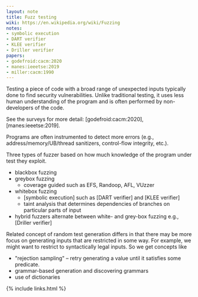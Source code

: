 ```yaml
---
layout: note
title: Fuzz testing
wiki: https://en.wikipedia.org/wiki/Fuzzing
notes:
- symbolic execution
- DART verifier
- KLEE verifier
- Driller verifier
papers:
- godefroid:cacm:2020
- manes:ieeetse:2019
- miller:cacm:1990
---
```


Testing a piece of code with a broad range of
unexpected inputs typically done to find security
vulnerabilities.
Unlike traditional testing, it uses less human understanding
of the program and is often performed by non-developers of the code.

See the surveys for more detail: [godefroid:cacm:2020], [manes:ieeetse:2019].

Programs are often instrumented to detect more errors (e.g.,
address/memory/UB/thread sanitizers, control-flow integrity, etc.).

Three types of fuzzer based on how much knowledge of
the program under test they exploit.

- blackbox fuzzing
- greybox fuzzing
  - coverage guided such as EFS, Randoop, AFL, VUzzer
- whitebox fuzzing
  - [symbolic execution] such as [DART verifier] and [KLEE verifier]
  - taint analysis that determines dependencies of branches on
    particular parts of input
- hybrid fuzzers alternate between white- and grey-box fuzzing
  e.g., [Driller verifier]

Related concept of random test generation differs in that there
may be more focus on generating inputs that are restricted in
some way. For example, we might want to restrict to syntactically legal
inputs.
So we get concepts like

- "rejection sampling" – retry generating a value until it satisfies some
  predicate.
- grammar-based generation and discovering grammars
- use of dictionaries

{% include links.html %}
